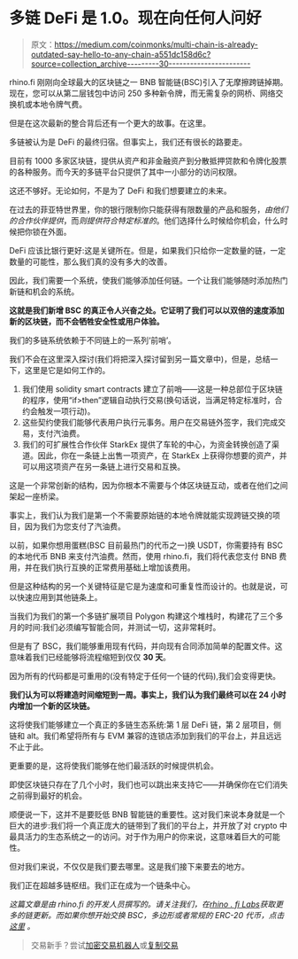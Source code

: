 # 多链 DeFi 是 1.0。现在向任何人问好

> 原文：<https://medium.com/coinmonks/multi-chain-is-already-outdated-say-hello-to-any-chain-a551dc158d6c?source=collection_archive---------30----------------------->

rhino.fi 刚刚向全球最大的区块链之一 BNB 智能链(BSC)引入了无摩擦跨链掉期。现在，您可以从第二层钱包中访问 250 多种新令牌，而无需复杂的网桥、网络交换机或本地令牌气费。

但是在这次最新的整合背后还有一个更大的故事。在这里。

多链被认为是 DeFi 的最终归宿。但事实上，我们还有很长的路要走。

目前有 1000 多家区块链，提供从资产和非金融资产到分散抵押贷款和令牌化股票的各种服务。而今天的多链平台只提供了其中一小部分的访问权限。

这还不够好。无论如何，不是为了 DeFi 和我们想要建立的未来。

在过去的菲亚特世界里，你的银行限制你只能获得有限数量的产品和服务，*由他们的合作伙伴提供*，而*则提供符合特定标准的*。他们选择什么时候给你机会，什么时候把你锁在外面。

DeFi 应该比银行更好:这是关键所在。但是，如果我们只给你一定数量的链，一定数量的可能性，那么我们真的没有多大的改善。

因此，我们需要一个系统，使我们能够添加任何链。一个让我们能够随时添加热门新链和机会的系统。

**这就是我们新增 BSC 的真正令人兴奋之处。它证明了我们可以以双倍的速度添加新的区块链，而不会牺牲安全性或用户体验。**

我们的多链系统依赖于不同链上的一系列‘前哨’。

我们不会在这里深入探讨(我们将把深入探讨留到另一篇文章中)，但是，总结一下，这里是它是如何工作的。

1.  我们使用 solidity smart contracts 建立了前哨——这是一种总部位于区块链的程序，使用“if>then”逻辑自动执行交易(换句话说，当满足特定标准时，合约会触发一项行动)。
2.  这些契约使我们能够代表用户执行元事务。用户在交易链外签字，我们完成交易，支付汽油费。
3.  我们的可扩展性合作伙伴 StarkEx 提供了车轮的中心，为资金转换创造了渠道。因此，你在一条链上出售一项资产，在 StarkEx 上获得你想要的资产，并可以用这项资产在另一条链上进行交易和互换。

这是一个非常创新的结构，因为你根本不需要与个体区块链互动，或者在他们之间架起一座桥梁。

事实上，我们认为我们是第一个不需要原始链的本地令牌就能实现跨链交换的项目，因为我们为您支付了汽油费。

以前，如果你想用蛋糕(BSC 目前最热门的代币之一)换 USDT，你需要持有 BSC 的本地代币 BNB 来支付汽油费。然而，使用 rhino.fi，我们将代表您支付 BNB 费用，并在我们执行互换的正常费用基础上增加该费用。

但是这种结构的另一个关键特征是它是为速度和可重复性而设计的。也就是说，可以快速应用到其他链条上。

当我们为我们的第一个多链扩展项目 Polygon 构建这个堆栈时，构建花了三个多月的时间:我们必须编写智能合同，并测试一切，这非常耗时。

但是有了 BSC，我们能够重用现有代码，并向现有合同添加简单的配置文件。这意味着我们已经能够将流程缩短到仅仅 **30 天**。

因为所有的代码都是可重用的(没有特定于任何一个链的代码),我们会变得更快。

**我们认为可以将建造时间缩短到一周。事实上，我们认为我们最终可以在 24 小时内增加一个新的区块链。**

这将使我们能够建立一个真正的多链生态系统:第 1 层 DeFi 链，第 2 层项目，侧链和 alt。我们希望将所有与 EVM 兼容的连锁店添加到我们的平台上，并且远远不止于此。

更重要的是，这将使我们能够在他们最活跃的时候提供机会。

即使区块链只存在了几个小时，我们也可以跳出来支持它——并确保你在它们消失之前得到最好的机会。

顺便说一下，这并不是要贬低 BNB 智能链的重要性。这对我们来说本身就是一个巨大的进步:我们将一个真正庞大的链带到了我们的平台上，并开放了对 crypto 中最具活力的生态系统之一的访问。对于作为用户的你来说，这意味着巨大的可能性。

但对我们来说，不仅仅是我们要去哪里。这是我们接下来要去的地方。

我们正在超越多链枢纽。我们正在成为一个链条中心。

*这篇文章是由 rhino.fi 的开发人员撰写的。请关注我们，在*[*rhino . fi Labs*](https://medium.com/u/23e55dca4488?source=post_page-----a551dc158d6c--------------------------------)*获取更多的链更新。而如果你想开始交换 BSC，多边形或者常规的 ERC-20 代币，点击* [*这里*](https://app.rhino.fi/swap?symbol=ETH:USDT) *。*

> 交易新手？尝试[加密交易机器人](/coinmonks/crypto-trading-bot-c2ffce8acb2a)或[复制交易](/coinmonks/top-10-crypto-copy-trading-platforms-for-beginners-d0c37c7d698c)